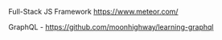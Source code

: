 
Full-Stack JS Framework  https://www.meteor.com/ 

GraphQL - https://github.com/moonhighway/learning-graphql
